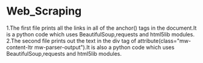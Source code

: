 # Web_Scraping

1.The first file prints all the links in all of the anchor(<a>) tags in the document.It is a python code which uses BeautifulSoup,requests and html5lib modules.<br>
2.The second file prints out the text in the div tag of attribute(class="mw-content-ltr mw-parser-output").It is also a python code which uses BeautifulSoup,requests and html5lib modules.

